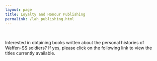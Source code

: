 ```yaml
---
layout: page
title: Loyalty and Honour Publishing
permalink: /lah_publishing.html
---
```


<div id="signedphotos">
  <br />
  <p>Interested in obtaining books written about the personal histories of Waffen-SS soldiers? If yes, please click on the following link to view the titles currently available.</p>

